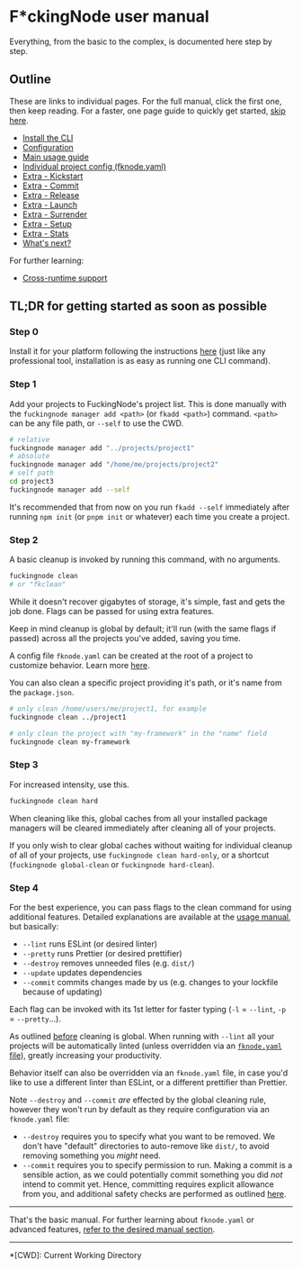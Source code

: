 # F*ckingNode user manual

Everything, from the basic to the complex, is documented here step by step.

## Outline

These are links to individual pages. For the full manual, click the first one, then keep reading. For a faster, one page guide to quickly get started, [skip here](#tldr-for-getting-started-as-soon-as-possible).

- [Install the CLI](install.md)
- [Configuration](configuration.md)
- [Main usage guide](usage.md)
- [Individual project config (fknode.yaml)](fknode-yaml.md)
- [Extra - Kickstart](kickstart.md)
- [Extra - Commit](commit.md)
- [Extra - Release](release.md)
- [Extra - Launch](launch.md)
- [Extra - Surrender](surrender.md)
- [Extra - Setup](setup.md)
- [Extra - Stats](stats.md)
- [What's next?](whats-next.md)

For further learning:

- [Cross-runtime support](../learn/cross-runtime-support.md)

## TL;DR for getting started as soon as possible

### Step 0

Install it for your platform following the instructions [here](./install.md) (just like any professional tool, installation is as easy as running one CLI command).

### Step 1

Add your projects to FuckingNode's project list. This is done manually with the `fuckingnode manager add <path>` (or `fkadd <path>`) command. `<path>` can be any file path, or `--self` to use the CWD.

```bash
# relative
fuckingnode manager add "../projects/project1"
# absolute
fuckingnode manager add "/home/me/projects/project2"
# self path
cd project3
fuckingnode manager add --self
```

It's recommended that from now on you run `fkadd --self` immediately after running `npm init` (or `pnpm init` or whatever) each time you create a project.

### Step 2

A basic cleanup is invoked by running this command, with no arguments.

```bash
fuckingnode clean
# or "fkclean"
```

While it doesn't recover gigabytes of storage, it's simple, fast and gets the job done. Flags can be passed for using extra features.

Keep in mind cleanup is global by default; it'll run (with the same flags if passed) across all the projects you've added, saving you time.

A config file `fknode.yaml` can be created at the root of a project to customize behavior. Learn more [here](fknode-yaml.md).

You can also clean a specific project providing it's path, or it's name from the `package.json`.

```bash
# only clean /home/users/me/project1, for example
fuckingnode clean ../project1

# only clean the project with "my-framework" in the "name" field
fuckingnode clean my-framework
```

### Step 3

For increased intensity, use this.

```bash
fuckingnode clean hard
```

When cleaning like this, global caches from all your installed package managers will be cleared immediately after cleaning all of your projects.

If you only wish to clear global caches without waiting for individual cleanup of all of your projects, use `fuckingnode clean hard-only`, or a shortcut (`fuckingnode global-clean` or `fuckingnode hard-clean`).

### Step 4

For the best experience, you can pass flags to the clean command for using additional features. Detailed explanations are available at the [usage manual](../manual/usage.md), but basically:

- `--lint` runs ESLint (or desired linter)
- `--pretty` runs Prettier (or desired prettifier)
- `--destroy` removes unneeded files (e.g. `dist/`)
- `--update` updates dependencies
- `--commit` commits changes made by us (e.g. changes to your lockfile because of updating)

Each flag can be invoked with its 1st letter for faster typing (`-l` = `--lint`, `-p` = `--pretty`...).

As outlined [before](#step-2) cleaning is global. When running with `--lint` all your projects will be automatically linted (unless overridden via an [`fknode.yaml` file](fknode-yaml.md)), greatly increasing your productivity.

Behavior itself can also be overridden via an `fknode.yaml` file, in case you'd like to use a different linter than ESLint, or a different prettifier than Prettier.

Note `--destroy` and `--commit` _are_ effected by the global cleaning rule, however they won't run by default as they require configuration via an `fknode.yaml` file:

- `--destroy` requires you to specify what you want to be removed. We don't have "default" directories to auto-remove like `dist/`, to avoid removing something you _might_ need.
- `--commit` requires you to specify permission to run. Making a commit is a sensible action, as we could potentially commit something you did _not_ intend to commit yet. Hence, committing requires explicit allowance from you, and additional safety checks are performed as outlined [here](../manual/usage.md#committing-your-code-commit).

---

That's the basic manual. For further learning about `fknode.yaml` or advanced features, [refer to the desired manual section](#outline).

---

*[CWD]: Current Working Directory
